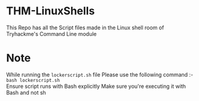 # THM-LinuxShells
This Repo has all the Script files made in the Linux shell room of Tryhackme's Command Line module

# Note 
While running the ```lockerscript.sh``` file Please use the following command :- 
```bash lockerscript.sh```  
Ensure script runs with Bash explicitly
Make sure you're executing it with Bash and not sh
